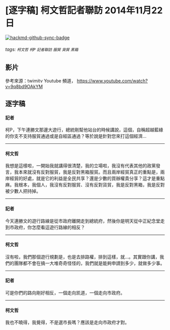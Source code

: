# [逐字稿] 柯文哲記者聯訪 2014年11月22日

[![hackmd-github-sync-badge](https://hackmd.io/E-lVAFeIROS_DxY0ZI4yOA/badge)](https://hackmd.io/E-lVAFeIROS_DxY0ZI4yOA)


###### tags: `柯文哲` `柯P` `記者聯訪` `服貿` `貨貿` `黑箱`

## 影片

參考來源：twimitv Youtube 頻道， https://www.youtube.com/watch?v=9q8bd9OAkYM


## 逐字稿

#### 記者

柯P，下午連勝文那邊大遊行，總統剛幫他站台的時候講說，這個，自稱超越藍綠的你支不支持服貿通過或是自經區通過？等於說是針對您來打這個經濟…

---

#### 柯文哲

我想是這樣啦，一開始我就講得很清楚，我的立場啦，我沒有代表其他的政黨發言，我本來就沒有反對服貿，我是反對黑箱服貿。而且兩岸經貿真正的重點是，兩岸經貿的好處，就是它的利益是全民共享？還是少數的買辦權貴分享？這才是重點麻。我根本，我個人，我沒有反對服貿、沒有反對貨貿，我是反對黑箱，我是反對被少數人把持掉。

---

#### 記者

今天連勝文的遊行路線是從市政府離開走到總統府，然後你是明天從中正紀念堂走到市政府，你怎麼看這遊行路線的相反？

---

#### 柯文哲

沒有啦，我們那個遊行規劃是，也是去排路權，排到這樣，就...。其實跟你講，我們的團隊都不會在搞一大堆奇奇怪怪的，我們就是能夠申請到多少，就做多少事。

---

#### 記者

可是你們的路向剛好相反，一個走向凯道，一個走向市政府。

---

#### 柯文哲

我也不曉得，我覺得，不是選市長嗎？應該是走向市政府才對。

